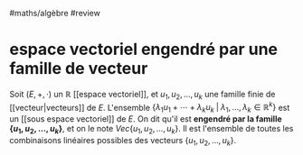 #maths/algèbre #review 
# espace vectoriel engendré par une famille de vecteur
Soit $(E, +, \cdot)$ un $\mathbb R$ [[espace vectoriel]], et $u_1, u_2, \ldots, u_k$ une famille finie de [[vecteur|vecteurs]] de $E$.
L'ensemble $\left\{ \lambda_1u_1+\cdots+\lambda_ku_k \;|\; \lambda_1, \ldots, \lambda_k \in \mathbb R^k \right\}$
est un [[sous espace vectoriel]] de $E$.
On dit qu'il est **engendré par la famille $\{u_1,u_2,\ldots,u_k\}$**, et on le note $Vec\{u_1,u_2,\ldots,u_k\}$.
Il est l'ensemble de toutes les combinaisons linéaires possibles des vecteurs $\{u_1,u_2,\ldots,u_k\}$.

